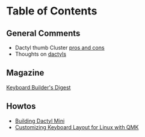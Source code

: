 # Table of Contents

## General Comments

* Dactyl thumb Cluster [pros and cons](https://www.reddit.com/r/ErgoMechKeyboards/comments/ns7yli/dactyl_manuform_thumb_cluster/)
* Thoughts on [dactyls](https://news.ycombinator.com/item?id=24012379)

## Magazine

[Keyboard Builder's Digest](https://kbd.news/)

## Howtos

* [Building Dactyl Mini](https://github.com/aleung/mini-thumb-dactyl-keyboard)
* [Customizing Keyboard Layout for Linux with QMK](https://docs.taikohub.com/customizing-keyboard-layout-for-linux-with-qmk)
